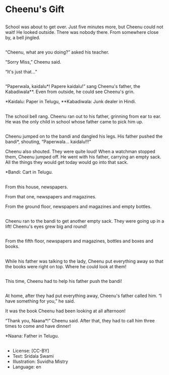 # Cheenu's Gift

##
School was about to get over. Just five minutes more, but Cheenu could not wait! He looked outside. There was nobody there. From somewhere close by, a bell jingled.

##
“Cheenu, what are you doing?” asked his teacher.

“Sorry Miss,” Cheenu said.

“It's just that...”

##
“Paperwala, kaidalu*! Papere kaidalu!” sang Cheenu's father, the Kabadiwala**. Even from outside, he could see Cheenu's grin.

*Kaidalu: Paper in Telugu, **Kabadiwala: Junk dealer in Hindi.

##
The school bell rang. Cheenu ran out to his father, grinning from ear to ear. He was the only child in school whose father came to pick him up.

##
Cheenu jumped on to the bandi and dangled his legs. His father pushed the bandi*, shouting, “Paperwala... kaidalu!!!”

Cheenu also shouted. They were quite loud! When a watchman stopped them, Cheenu jumped off. He went with his father, carrying an empty sack. All the things they would get today would go into that sack.

*Bandi: Cart in Telugu.

##
From this house, newspapers.

From that one, newspapers and magazines.

From the ground floor, newspapers and magazines and empty bottles.

##
Cheenu ran to the bandi to get another empty sack. They were going up in a lift! Cheenu's eyes grew big and round!

##
From the fifth floor, newspapers and magazines, bottles and boxes and books.

##
While his father was talking to the lady, Cheenu put everything away so that the books were right on top. Where he could look at them!

##
This time, Cheenu had to help his father push the bandi!

##
At home, after they had put everything away, Cheenu's father called him. “I have something for you,” he said.

It was the book Cheenu had been looking at all afternoon!

“Thank you, Naana*!” Cheenu said. After that, they had to call him three times to come and have dinner!

*Naana: Father in Telugu.

##
* License: [CC-BY]
* Text: Sridala Swami
* Illustration: Suvidha Mistry
* Language: en

